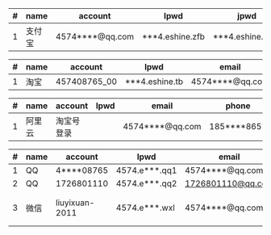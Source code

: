 

|#   | name  | account         | lpwd              | jpwd |band taobao     |phone |
| ---|---    | ---              | ---              |---    |---             |---        |
| 1  | 支付宝 | 4574****@qq.com | ***4.eshine.zfb |***4.eshine.zfb2| 457408765_00 | 183****3066 | 

|#   | name  | account         | lpwd              | email   |phone |
| ---|---    | ---              | ---              |---     |---        |
| 1  | 淘宝 | 457408765_00 | ***4.eshine.tb | 4574****@qq.com | 183****3066 | 

|#   | name  | account | lpwd | email   |phone |
| ---|---    | ---      | ---    |---     |---    |
| 1  | 阿里云 | 淘宝号登录 |  | 4574****@qq.com | 185****8657 | 

|#   | name  | account   | lpwd        | email   |phone | remark|
| ---|---    | ---      | ---    |---     |---    |---    |
| 1  | QQ | 4****08765 | 4574.e***.qq1 | 4574****@qq.com | 185****8657 | |
| 2  | QQ | 1726801110 | 4574.e***.qq2 | 1726801110@qq.com | 185****8657 || 
| 3  | 微信 | liuyixuan-2011 | 4574.e***.wxl | 4574****@qq.com | 185****8657 | 支付：61* 679*|
